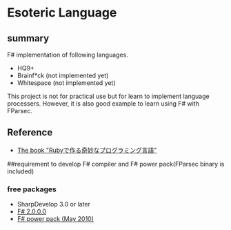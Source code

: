 ﻿# Esoteric Language

## summary

F# implementation of following languages.

* HQ9+
* Brainf*ck (not implemented yet)
* Whitespace (not implemented yet)

This project is not for practical use but for learn to implement language processers.
However, it is also good example to learn using F# with FParsec.

## Reference
* [The book "Rubyで作る奇妙なプログラミング言語"](http://esolang-book.route477.net/)

##requirement to develop
F# compiler and F# power pack(FParsec binary is included)

### free packages
* SharpDevelop 3.0 or later
* [F# 2.0.0.0](http://www.microsoft.com/downloads/details.aspx?FamilyID=444005fb-e627-4feb-b51d-13d6a3b4b8ed&displaylang=en)
* [F# power pack (May 2010)](http://fsharppowerpack.codeplex.com/)

